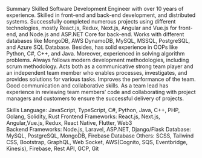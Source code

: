 Summary
Skilled Software Development Engineer with over 10 years of experience. Skilled in front-end and back-end development, and distributed systems. Successfully completed numerous projects using different technologies, mostly React.js, Redux, Next.js, Angular and Vue.js for front-end, and Node.js and ASP.NET Core for back-end. Works with different databases like MongoDB, AWS DynamoDB, MySQL, MSSQL, PostgreSQL, and Azure SQL Database. Besides, has solid experience in OOPs like Python, C#, C++, and Java. Moreover, experienced in solving algorithm problems. Always follows modern development methodologies, including scrum methodology. Acts both as a communicative strong team player and an independent team member who enables processes, investigates, and provides solutions for various tasks. Improves the performance of the team. Good communication and collaborative skills. As a team lead has experience in reviewing team members’ code and collaborating with project managers and customers to ensure the successful delivery of projects.

Skills
Language: JavaScript, TypeScript, C#, Python, Java, C++, PHP, Golang, Solidity, Rust
Frontend Frameworks: React.js, Next.js, Angular,Vue.js, Redux, React Native, Flutter, Web3  
Backend Frameworks: Node.js, Laravel, ASP.NET, Django/Flask
Database: MySQL, PostgreSQL, MongoDB, Firebase Database
Others: SCSS, Tailwind CSS, Bootstrap, GraphQL, Web Socket, AWS(Cognito, SQS, Eventbridge, Kinesis), Firebase, Rest API, GCP, Git 
